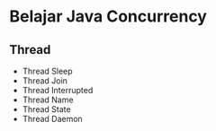 # Belajar Java Concurrency

## Thread
- Thread Sleep
- Thread Join
- Thread Interrupted
- Thread Name
- Thread State
- Thread Daemon